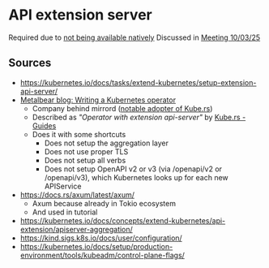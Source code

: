 # API extension server

Required due to [not being available natively](./fetching_multiple_kinds.md)
Discussed in [Meeting 10/03/25](../meeting_notes/Meeting%2003-10.md)

## Sources

- <https://kubernetes.io/docs/tasks/extend-kubernetes/setup-extension-api-server/>
- [Metalbear blog: Writing a Kubernetes operator](https://metalbear.co/blog/writing-a-kubernetes-operator/)
  - Company behind mirrord ([notable adopter of Kube.rs](https://kube.rs/adopters/#open-source))
  - Described as *"Operator with extension api-server"* by [Kube.rs - Guides](https://kube.rs/guides/)
  - Does it with some shortcuts
    - Does not setup the aggregation layer
    - Does not use proper TLS
    - Does not setup all verbs
    - Does not setup OpenAPI v2 or v3 (via /openapi/v2 or /openapi/v3), which Kubernetes looks up for each new APIService
- <https://docs.rs/axum/latest/axum/>
  - Axum because already in Tokio ecosystem
  - And used in tutorial
- <https://kubernetes.io/docs/concepts/extend-kubernetes/api-extension/apiserver-aggregation/>
- <https://kind.sigs.k8s.io/docs/user/configuration/>
- <https://kubernetes.io/docs/setup/production-environment/tools/kubeadm/control-plane-flags/>
